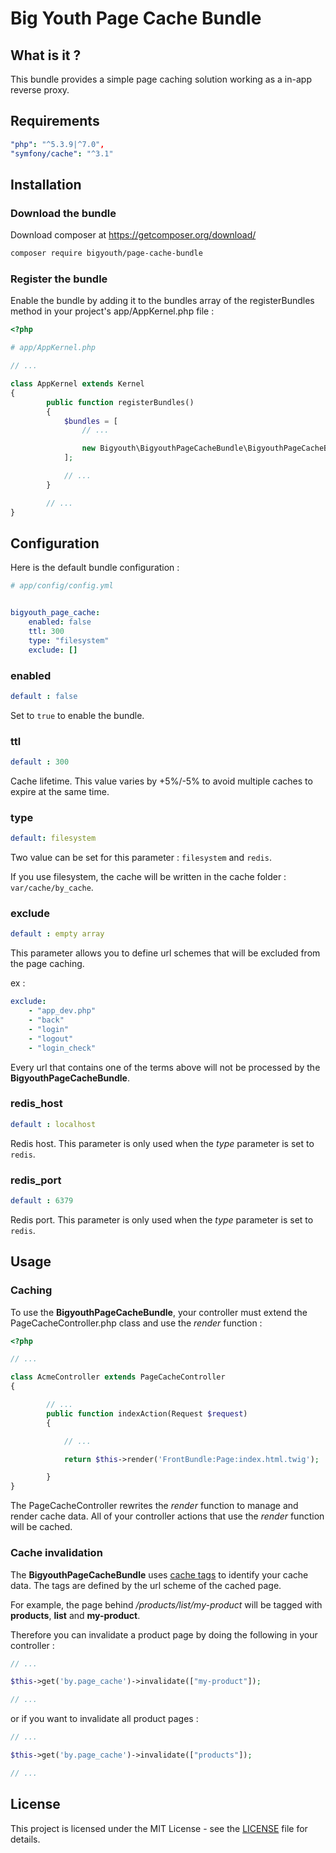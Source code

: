
# Big Youth Page Cache Bundle

## What is it ?

This bundle provides a simple page caching solution working as a in-app reverse proxy.

## Requirements
```yml
"php": "^5.3.9|^7.0",
"symfony/cache": "^3.1"
```    
    
## Installation

### Download the bundle

Download composer at https://getcomposer.org/download/

```bash
composer require bigyouth/page-cache-bundle
```

### Register the bundle

Enable the bundle by adding it to the bundles array of the registerBundles method in your project's app/AppKernel.php file :

```php
<?php

# app/AppKernel.php

// ...

class AppKernel extends Kernel
{
        public function registerBundles()
        {
            $bundles = [
                // ...

                new Bigyouth\BigyouthPageCacheBundle\BigyouthPageCacheBundle(),
            ];

            // ...
        }

        // ...
}
```


## Configuration

Here is the default bundle configuration :

```yml   
# app/config/config.yml


bigyouth_page_cache:
    enabled: false
    ttl: 300
    type: "filesystem"
    exclude: []
```
### enabled
```yml  
default : false
```

Set to `true` to enable the bundle.

### ttl
```yml  
default : 300
```

Cache lifetime. This value varies by +5%/-5% to avoid multiple caches to expire at the same time.

### type
```yml  
default: filesystem
```

Two value can be set for this parameter : `filesystem` and `redis`.

If you use filesystem, the cache will be written in the cache folder : `var/cache/by_cache`.

### exclude
```yml
default : empty array
```

This parameter allows you to define url schemes that will be excluded from the page caching.

ex : 
```yml
exclude:
    - "app_dev.php"
    - "back"
    - "login"
    - "logout"
    - "login_check"
```
Every url that contains one of the terms above will not be processed by the **BigyouthPageCacheBundle**.

### redis_host
```yml  
default : localhost
```
Redis host. This parameter is only used when the *type* parameter is set to `redis`.

### redis_port
```yml
default : 6379
```

Redis port. This parameter is only used when the *type* parameter is set to `redis`.


## Usage

### Caching

To use the **BigyouthPageCacheBundle**, your controller must extend the PageCacheController.php class and use the *render* function :

```php
<?php

// ...

class AcmeController extends PageCacheController
{

        // ...
        public function indexAction(Request $request)
        {

            // ...

            return $this->render('FrontBundle:Page:index.html.twig');

        }
}
```

The PageCacheController rewrites the *render* function to manage and render cache data. All of your controller actions that use the *render* function will be cached.

### Cache invalidation

The **BigyouthPageCacheBundle** uses [cache tags](https://symfony.com/blog/new-in-symfony-3-2-tagged-cache) to identify your cache data. The tags are defined by the url scheme of the cached page.

For example, the page behind */products/list/my-product* will be tagged with **products**, **list** and **my-product**.

Therefore you can invalidate a product page by doing the following in your controller :

```php
// ...

$this->get('by.page_cache')->invalidate(["my-product"]);

// ...
```

or if you want to invalidate all product pages :

```php
// ...

$this->get('by.page_cache')->invalidate(["products"]);

// ...
```

## License

This project is licensed under the MIT License - see the [LICENSE](LICENSE) file for details.

